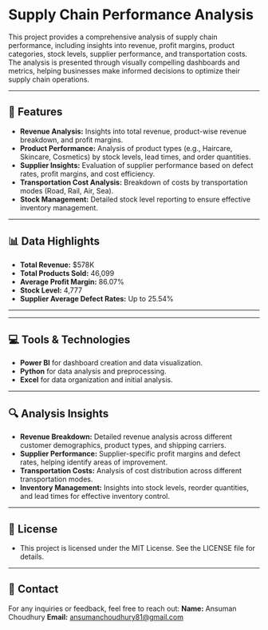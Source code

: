 # Supply Chain Performance Analysis

This project provides a comprehensive analysis of supply chain performance, including insights into revenue, profit margins, product categories, stock levels, supplier performance, and transportation costs. The analysis is presented through visually compelling dashboards and metrics, helping businesses make informed decisions to optimize their supply chain operations.

---

## 🚀 Features
- **Revenue Analysis:** Insights into total revenue, product-wise revenue breakdown, and profit margins.
- **Product Performance:** Analysis of product types (e.g., Haircare, Skincare, Cosmetics) by stock levels, lead times, and order quantities.
- **Supplier Insights:** Evaluation of supplier performance based on defect rates, profit margins, and cost efficiency.
- **Transportation Cost Analysis:** Breakdown of costs by transportation modes (Road, Rail, Air, Sea).
- **Stock Management:** Detailed stock level reporting to ensure effective inventory management.

---

## 📊 Data Highlights
- **Total Revenue:** $578K  
- **Total Products Sold:** 46,099  
- **Average Profit Margin:** 86.07%  
- **Stock Level:** 4,777  
- **Supplier Average Defect Rates:** Up to 25.54%  

---


---

## 💻 Tools & Technologies
- **Power BI** for dashboard creation and data visualization.
- **Python** for data analysis and preprocessing.
- **Excel** for data organization and initial analysis.

---

## 🔍 Analysis Insights
- **Revenue Breakdown:** Detailed revenue analysis across different customer demographics, product types, and shipping carriers.
- **Supplier Performance:** Supplier-specific profit margins and defect rates, helping identify areas of improvement.
- **Transportation Costs:** Analysis of cost distribution across different transportation modes.
- **Inventory Management:** Insights into stock levels, reorder quantities, and lead times for effective inventory control.

---

## 📄 License
- This project is licensed under the MIT License. See the LICENSE file for details.

---

## 📧 Contact
For any inquiries or feedback, feel free to reach out:
**Name:** Ansuman Choudhury
**Email:** ansumanchoudhury81@gmail.com

